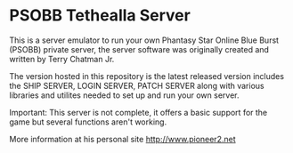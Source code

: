 # PSOBB Tethealla Server

This is a server emulator to run your own Phantasy Star Online Blue Burst (PSOBB) private server, the server software was originally created and written by Terry Chatman Jr. 

The version hosted in this repository is the latest released version includes the SHIP SERVER, LOGIN SERVER, PATCH SERVER along with various libraries and utilites needed to set up and run your own server.

Important: This server is not complete, it offers a basic support for the game but several functions aren't working.

More information at his personal site http://www.pioneer2.net



